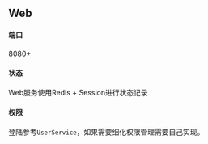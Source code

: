 ## Web

#### 端口

8080+

#### 状态

Web服务使用Redis + Session进行状态记录

#### 权限

登陆参考`UserService`，如果需要细化权限管理需要自己实现。
